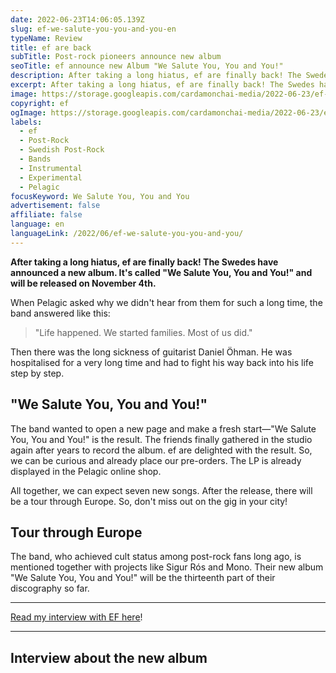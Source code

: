 ```yaml
---
date: 2022-06-23T14:06:05.139Z
slug: ef-we-salute-you-you-and-you-en
typeName: Review
title: ef are back
subTitle: Post-rock pioneers announce new album
seoTitle: ef announce new Album "We Salute You, You and You!"
description: After taking a long hiatus, ef are finally back! The Swedes have announced a new album. It's called "We Salute You, You and You!" and will be released on November 4th.
excerpt: After taking a long hiatus, ef are finally back! The Swedes have announced a new album. It's called "We Salute You, You and You!" and will be released on November 4th.
image: https://storage.googleapis.com/cardamonchai-media/2022-06-23/ef-are-back-jpeg-imagine-181828_7f7b77_1024_768/640.webp
copyright: ef
ogImage: https://storage.googleapis.com/cardamonchai-media/2022-06-23/ef-are-back-fb-jpeg-imagine-181828_787673_1200_628/640.webp
labels:
  - ef
  - Post-Rock
  - Swedish Post-Rock
  - Bands
  - Instrumental
  - Experimental
  - Pelagic
focusKeyword: We Salute You, You and You
advertisement: false
affiliate: false
language: en
languageLink: /2022/06/ef-we-salute-you-you-and-you/
---
```


**After taking a long hiatus, ef are finally back! The Swedes have announced a new album. It's called "We Salute You, You and You!" and will be released on November 4th.**

When Pelagic asked why we didn't hear from them for such a long time, the band answered like this:

> "Life happened. We started families. Most of us did."

Then there was the long sickness of guitarist Daniel Öhman. He was hospitalised for a very long time and had to fight his way back into his life step by step.

## "We Salute You, You and You!"

The band wanted to open a new page and make a fresh start—"We Salute You, You and You!" is the result. The friends finally gathered in the studio again after years to record the album. ef are delighted with the result. So, we can be curious and already place our pre-orders. The LP is already displayed in the Pelagic online shop.

All together, we can expect seven new songs. After the release, there will be a tour through Europe. So, don't miss out on the gig in your city!

## Tour through Europe

The band, who achieved cult status among post-rock fans long ago, is mentioned together with projects like Sigur Rós and Mono. Their new album "We Salute You, You and You!" will be the thirteenth part of their discography so far.

---

[Read my interview with EF here](/2022/11/ef-interview-en/)!

---

## Interview about the new album

<YouTube id="uibsgx9NPAI" />
